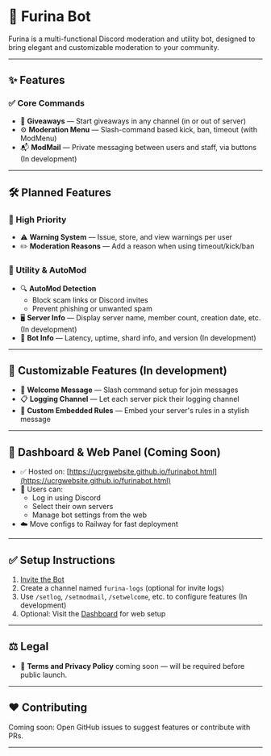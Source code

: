 # 🌊 Furina Bot

Furina is a multi-functional Discord moderation and utility bot, designed to bring elegant and customizable moderation to your community.

---

## ✨ Features

### ✅ Core Commands
- 🎁 **Giveaways** — Start giveaways in any channel (in or out of server)
- ⚙️ **Moderation Menu** — Slash-command based kick, ban, timeout (with ModMenu)
- 📬 **ModMail** — Private messaging between users and staff, via buttons (In development)

---

## 🛠️ Planned Features

### 🔶 High Priority
- ⚠️ **Warning System** — Issue, store, and view warnings per user
- ✏️ **Moderation Reasons** — Add a reason when using timeout/kick/ban

### 🧠 Utility & AutoMod
- 🔍 **AutoMod Detection**
  - Block scam links or Discord invites
  - Prevent phishing or unwanted spam
- 🖥️ **Server Info** — Display server name, member count, creation date, etc. (In development)
- 🤖 **Bot Info** — Latency, uptime, shard info, and version (In development)

---

## 🧰 Customizable Features (In development)
- 👋 **Welcome Message** — Slash command setup for join messages
- 📋 **Logging Channel** — Let each server pick their logging channel
- 📜 **Custom Embedded Rules** — Embed your server's rules in a stylish message

---

## 🔐 Dashboard & Web Panel (Coming Soon)
- ✅ Hosted on: [https://ucrgwebsite.github.io/furinabot.html](https://ucrgwebsite.github.io/furinabot.html)
- 🔑 Users can:
  - Log in using Discord
  - Select their own servers
  - Manage bot settings from the web
- ☁️ Move configs to Railway for fast deployment

---

## ✅ Setup Instructions

1. [Invite the Bot](https://discord.com/oauth2/authorize?client_id=1269652221427974154&scope=bot%20applications.commands&permissions=68719476735&redirect_uri=https%3A%2F%2Fucrgwebsite.github.io%2Ffurinabot.html&response_type=code)
2. Create a channel named `furina-logs` (optional for invite logs)
3. Use `/setlog`, `/setmodmail`, `/setwelcome`, etc. to configure features (In development)
4. Optional: Visit the [Dashboard](https://ucrgwebsite.github.io/furinabot.html) for web setup

---

## ⚖️ Legal
- 📄 **Terms and Privacy Policy** coming soon — will be required before public launch.

---

## ❤️ Contributing
Coming soon: Open GitHub issues to suggest features or contribute with PRs.

---
